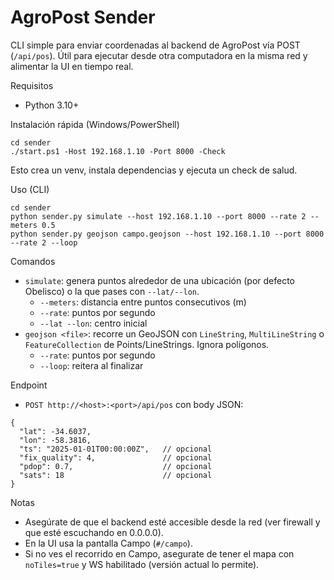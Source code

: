 AgroPost Sender
================

CLI simple para enviar coordenadas al backend de AgroPost vía POST (`/api/pos`).
Útil para ejecutar desde otra computadora en la misma red y alimentar la UI en tiempo real.

Requisitos
- Python 3.10+

Instalación rápida (Windows/PowerShell)
```
cd sender
./start.ps1 -Host 192.168.1.10 -Port 8000 -Check
```
Esto crea un venv, instala dependencias y ejecuta un check de salud.

Uso (CLI)
```
cd sender
python sender.py simulate --host 192.168.1.10 --port 8000 --rate 2 --meters 0.5
python sender.py geojson campo.geojson --host 192.168.1.10 --port 8000 --rate 2 --loop
```

Comandos
- `simulate`: genera puntos alrededor de una ubicación (por defecto Obelisco) o la que pases con `--lat/--lon`.
  - `--meters`: distancia entre puntos consecutivos (m)
  - `--rate`: puntos por segundo
  - `--lat --lon`: centro inicial
- `geojson <file>`: recorre un GeoJSON con `LineString`, `MultiLineString` o `FeatureCollection` de Points/LineStrings. Ignora polígonos.
  - `--rate`: puntos por segundo
  - `--loop`: reitera al finalizar

Endpoint
- `POST http://<host>:<port>/api/pos` con body JSON:
```
{
  "lat": -34.6037,
  "lon": -58.3816,
  "ts": "2025-01-01T00:00:00Z",   // opcional
  "fix_quality": 4,               // opcional
  "pdop": 0.7,                    // opcional
  "sats": 18                      // opcional
}
```

Notas
- Asegúrate de que el backend esté accesible desde la red (ver firewall y que esté escuchando en 0.0.0.0).
- En la UI usa la pantalla Campo (`#/campo`).
- Si no ves el recorrido en Campo, asegurate de tener el mapa con `noTiles=true` y WS habilitado (versión actual lo permite).


